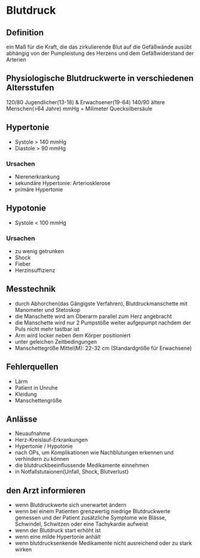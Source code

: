 # Blutdruck
## Definition
ein Maß für die Kraft, die das zirkulierende Blut auf die Gefäßwände ausübt  
abhängig von der Pumpleistung des Herzens und dem Gefäßwiderstand der Arterien  
## Physiologische Blutdruckwerte in verschiedenen Altersstufen
120/80  Jugendlicher(13-18) & Erwachsener(19-64)
140/90  ältere Menschen(>64 Jahre)
mmHg = Milimeter Quecksilbersäule
## Hypertonie
- Systole > 140 mmHg
- Diastole > 90 mmHg
### Ursachen
- Nierenerkrankung
- sekundäre Hypertonie: Arteriosklerose
- primäre Hypertonie
## Hypotonie
- Systole < 100 mmHg
### Ursachen
- zu wenig getrunken  
- Shock  
- Fieber  
- Herzinsuffizienz
## Messtechnik
- durch Abhorchen(das Gängigste Verfahren), Blutdruckmanschette mit Manometer und Stetoskop  
- die Manschette wird am Oberarm parallel zum Herz angebracht
- die Manschette wird nur 2 Pumpstöße weiter aufgepumpt nachdem der Puls nicht mehr tastbar ist
- Arm wird locker neben dem Körper positioniert
- unter geleichen Zeitbedingungen
- Manschettegröße
Mittel(M): 22-32 cm (Standardgröße für Erwachsene)
## Fehlerquellen
- Lärm
- Patient in Unruhe
- Kleidung
- Manschettengröße
## Anlässe
- Neuaufnahme  
- Herz-Kreislauf-Erkrankungen  
- Hypertonie / Hypotonie  
- nach OPs, um Komplikationen wie Nachblutungen erkennen und verhindern zu können
- die blutdruckbeeinflussende Medikamente einnehmen
- in Notfallstutaionen(Unfall, Shock, Blutverlust)
## den Arzt informieren
- wenn Blutdruckwerte sich unerwartet ändern  
- wenn bei einem Patienten grenzwertig niedrige Blutdruckwerte gemessen und der Patient zusätzliche Symptome wie Blässe, Schwindel, Schwitzen oder eine Tachykardie aufweist  
- wenn der Blutdruck start erhöht ist  
- wenn eine milde Hypertonie anhält  
- wenn blutdrucksenkende Medikamente nicht ausreichend oder zu stark wirken

